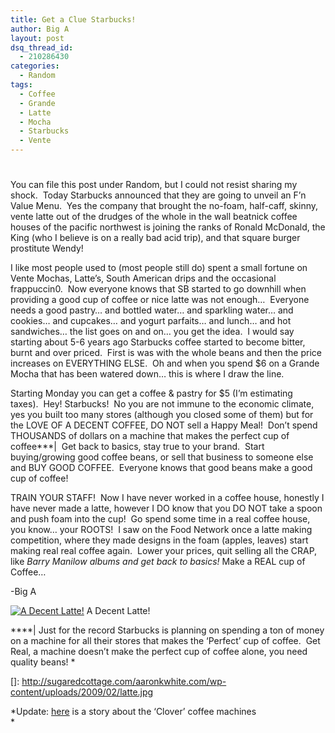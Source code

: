 ```yaml
---
title: Get a Clue Starbucks!
author: Big A
layout: post
dsq_thread_id:
  - 210286430
categories:
  - Random
tags:
  - Coffee
  - Grande
  - Latte
  - Mocha
  - Starbucks
  - Vente
---
```

# 

You can file this post under Random, but I could not resist sharing my shock.  Today Starbucks announced that they are going to unveil an F’n Value Menu.  Yes the company that brought the no-foam, half-caff, skinny, vente latte out of the drudges of the whole in the wall beatnick coffee houses of the pacific northwest is joining the ranks of Ronald McDonald, the King (who I believe is on a really bad acid trip), and that square burger prostitute Wendy!

I like most people used to (most people still do) spent a small fortune on Vente Mochas, Latte’s, South American drips and the occasional frappuccin0.  Now everyone knows that SB started to go downhill when providing a good cup of coffee or nice latte was not enough…  Everyone needs a good pastry… and bottled water… and sparkling water… and cookies… and cupcakes… and yogurt parfaits… and lunch… and hot sandwiches… the list goes on and on… you get the idea.  I would say starting about 5-6 years ago Starbucks coffee started to become bitter, burnt and over priced.  First is was with the whole beans and then the price increases on EVERYTHING ELSE.  Oh and when you spend $6 on a Grande Mocha that has been watered down… this is where I draw the line.

Starting Monday you can get a coffee & pastry for $5 (I’m estimating taxes).  Hey! Starbucks!  No you are not immune to the economic climate, yes you built too many stores (although you closed some of them) but for the LOVE OF A DECENT COFFEE, DO NOT sell a Happy Meal!  Don’t spend THOUSANDS of dollars on a machine that makes the perfect cup of coffee\***|  Get back to basics, stay true to your brand.  Start buying/growing good coffee beans, or sell that business to someone else and BUY GOOD COFFEE.  Everyone knows that good beans make a good cup of coffee!

TRAIN YOUR STAFF!  Now I have never worked in a coffee house, honestly I have never made a latte, however I DO know that you DO NOT take a spoon and push foam into the cup!  Go spend some time in a real coffee house, you know… your ROOTS!  I saw on the Food Network once a latte making competition, where they made designs in the foam (apples, leaves) start making real real coffee again.  Lower your prices, quit selling all the CRAP, like *Barry Manilow albums and get back to basics!* Make a REAL cup of Coffee…

-Big A

[![A Decent Latte!][2]][2]
A Decent Latte!

*\***| Just for the record Starbucks is planning on spending a ton of money on a machine for all their stores that makes the ‘Perfect’ cup of coffee.  Get Real, a machine doesn’t make the perfect cup of coffee alone, you need quality beans! *

 []: http://sugaredcottage.com/aaronkwhite.com/wp-content/uploads/2009/02/latte.jpg

*Update: [here][2] is a story about the ‘Clover’ coffee machines  
*

 [2]: http://www.switched.com/2008/07/26/starbucks-buys-elite-coffee-machine-company-reaffirms-bullying/
